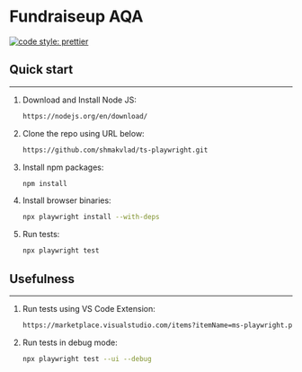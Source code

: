 # Fundraiseup AQA

[![code style: prettier](https://img.shields.io/badge/code_style-prettier-ff69b4.svg?style=flat-square)](https://github.com/prettier/prettier)

## Quick start

---

1. Download and Install Node JS:
    ```bash
    https://nodejs.org/en/download/
    ```
3. Clone the repo using URL below:
    ```bash
    https://github.com/shmakvlad/ts-playwright.git
    ```
3. Install npm packages:
    ```bash
    npm install
    ```
4. Install browser binaries:
    ```bash
    npx playwright install --with-deps
    ```
5. Run tests:
    ```bash
    npx playwright test
    ```

## Usefulness

---

1. Run tests using VS Code Extension:
    ```bash
    https://marketplace.visualstudio.com/items?itemName=ms-playwright.playwright
    ```
2. Run tests in debug mode:
    ```bash
    npx playwright test --ui --debug
    ```
